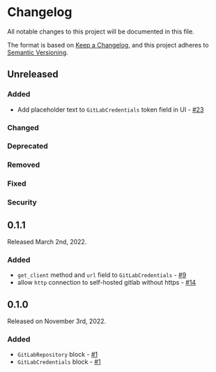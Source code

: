 # Changelog

All notable changes to this project will be documented in this file.

The format is based on [Keep a Changelog](https://keepachangelog.com/en/1.0.0/),
and this project adheres to [Semantic Versioning](https://semver.org/spec/v2.0.0.html).

## Unreleased

### Added
- Add placeholder text to `GitLabCredentials` token field in UI - [#23](
    https://github.com/PrefectHQ/prefect-gitlab/pull/23/)

### Changed

### Deprecated

### Removed

### Fixed

### Security

## 0.1.1

Released March 2nd, 2022.

### Added

- `get_client` method and `url` field to `GitLabCredentials` - [#9](https://github.com/PrefectHQ/prefect-gitlab/pull/9)
- allow `http` connection to self-hosted gitlab without https - [#14](https://github.com/PrefectHQ/prefect-gitlab/pull/14)

## 0.1.0

Released on November 3rd, 2022.

### Added

- `GitLabRepository` block - [#1](https://github.com/PrefectHQ/prefect-gitlab/pull/1)
- `GitLabCredentials` block - [#1](https://github.com/PrefectHQ/prefect-gitlab/pull/1)
